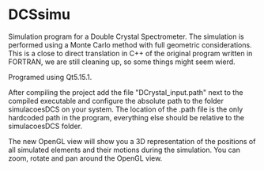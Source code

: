 # DCSsimu
Simulation program for a Double Crystal Spectrometer.
The simulation is performed using a Monte Carlo method with full geometric considerations.
This is a close to direct translation in C++ of the original program written in FORTRAN, we are still cleaning up, so some things might seem wierd.

Programed using Qt5.15.1.

After compiling the project add the file "DCrystal_input.path" next to the compiled executable and configure the absolute path to the folder simulacoesDCS on your system. The location of the .path file is the only hardcoded path in the program, everything else should be relative to the simulacoesDCS folder.

The new OpenGL view will show you a 3D representation of the positions of all simulated elements and their motions during the simulation. You can zoom, rotate and pan around the OpenGL view.
